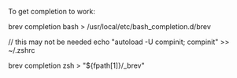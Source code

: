 To get completion to work:

brev completion bash > /usr/local/etc/bash_completion.d/brev

// this may not be needed
echo "autoload -U compinit; compinit" >> ~/.zshrc

brev completion zsh > "${fpath[1]}/\_brev"
